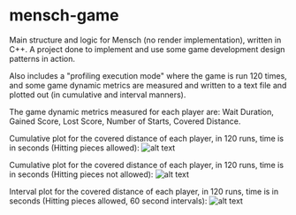 # mensch-game
Main structure and logic for Mensch (no render implementation), written in C++. A project done to implement and use some game development design patterns in action. 

Also includes a "profiling execution mode" where the game is run 120 times, and some game dynamic metrics are measured and written to a text file and plotted out (in cumulative and interval manners). 

The game dynamic metrics measured for each player are: Wait Duration, Gained Score, Lost Score, Number of Starts, Covered Distance.

Cumulative plot for the covered distance of each player, in 120 runs, time is in seconds (Hitting pieces allowed):
![alt text](blob:https://imgur.com/e193daeb-3280-4477-90b7-07e33e458068)

Cumulative plot for the covered distance of each player, in 120 runs, time is in seconds (Hitting pieces not allowed):
![alt text](blob:https://imgur.com/66f84ba4-0d40-4775-964a-7e5410a93139)

Interval plot for the covered distance of each player, in 120 runs, time is in seconds (Hitting pieces allowed, 60 second intervals):
![alt text](blob:https://imgur.com/1f30ee9a-db36-4b8e-87d8-a7f0e69157bf)
